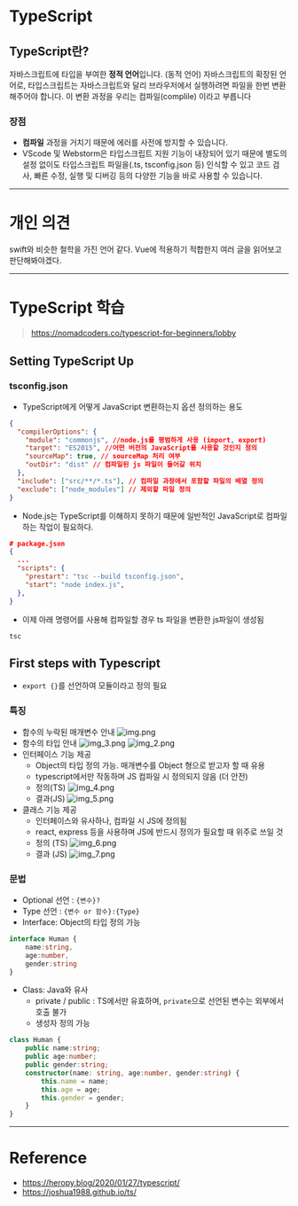 # TypeScript

## TypeScript란?
자바스크립트에 타입을 부여한 **정적 언어**입니다. (동적 언어) 자바스크립트의 확장된 언어로, 타입스크립트는 자바스크립트와 달리 브라우저에서 실행하려면 파일을 한번 변환해주어야 합니다. 이 변환 과정을 우리는 컴파일(complile) 이라고 부릅니다

### 장점
- **컴파일** 과정을 거치기 때문에 에러를 사전에 방지할 수 있습니다. 
- VScode 및 Webstorm은 타입스크립트 지원 기능이 내장되어 있기 때문에 별도의 설정 없이도 타입스크립트 파일을(.ts, tsconfig.json 등) 인식할 수 있고 코드 검사, 빠른 수정, 실행 및 디버깅 등의 다양한 기능을 바로 사용할 수 있습니다.

---

# 개인 의견
swift와 비슷한 철학을 가진 언어 같다.
Vue에 적용하기 적합한지 여러 글을 읽어보고 판단해봐야겠다.

---
# TypeScript 학습
> https://nomadcoders.co/typescript-for-beginners/lobby

## Setting TypeScript Up
### tsconfig.json
- TypeScript에게 어떻게 JavaScript 변환하는지 옵션 정의하는 용도
```json
{
  "compilerOptions": {
    "module": "commonjs", //node.js를 평범하게 사용 (import, export)
    "target": "ES2015", //어떤 버전의 JavaScript를 사용할 것인지 정의
    "sourceMap": true, // sourceMap 처리 여부
    "outDir": "dist" // 컴파일된 js 파일이 들어갈 위치
  },
  "include": ["src/**/*.ts"], // 컴파일 과정에서 포함할 파일의 배열 정의
  "exclude": ["node_modules"] // 제외할 파일 정의
}
```
- Node.js는 TypeScript를 이해하지 못하기 때문에 일반적인 JavaScript로 컴파일 하는 작업이 필요하다.
```json
# package.json
{
  ...
  "scripts": {
    "prestart": "tsc --build tsconfig.json",
    "start": "node index.js",
  },
}
```
- 이제 아래 명령어를 사용해 컴파일할 경우 ts 파일을 변환한 js파일이 생성됨
```shell
tsc
```

## First steps with Typescript
- `export {}`를 선언하여 모듈이라고 정의 필요
### 특징
- 함수의 누락된 매개변수 안내
![img.png](img.png)
- 함수의 타입 안내
![img_3.png](img_3.png)
  ![img_2.png](img_2.png)
- 인터페이스 기능 제공
  - Object의 타입 정의 가능. 매개변수를 Object 형으로 받고자 할 때 유용
  - typescript에서만 작동하며 JS 컴파일 시 정의되지 않음 (더 안전)
  - 정의(TS)
    ![img_4.png](img_4.png)
  - 결과(JS)
    ![img_5.png](img_5.png)
- 클래스 기능 제공
  - 인터페이스와 유사하나, 컴파일 시 JS에 정의됨
  - react, express 등을 사용하며 JS에 반드시 정의가 필요할 때 위주로 쓰일 것
  - 정의 (TS)
    ![img_6.png](img_6.png)
  - 결과 (JS)
    ![img_7.png](img_7.png)

### 문법
- Optional 선언 : `{변수}?`
- Type 선언 : `{변수 or 함수}:{Type}`
- Interface: Object의 타입 정의 가능
```ts
interface Human {
    name:string,
    age:number,
    gender:string
}
```
- Class: Java와 유사
  - private / public : TS에서만 유효하며, `private`으로 선언된 변수는 외부에서 호출 불가
  - 생성자 정의 가능
```ts
class Human {
    public name:string;
    public age:number;
    public gender:string;
    constructor(name: string, age:number, gender:string) {
        this.name = name;
        this.age = age;
        this.gender = gender;
    }
}
```
---

# Reference
- https://heropy.blog/2020/01/27/typescript/
- https://joshua1988.github.io/ts/
